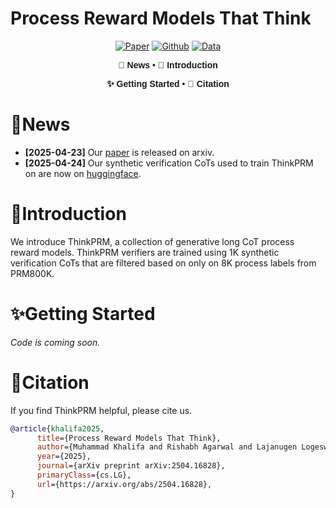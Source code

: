 # Process Reward Models That Think

<div align="center">

[![Paper](https://img.shields.io/badge/paper-A42C25?style=for-the-badge&logo=arxiv&logoColor=white)](https://arxiv.org/abs/2504.16828)  [![Github](https://img.shields.io/badge/ThinkPRM-000000?style=for-the-badge&logo=github&logoColor=000&logoColor=white)](https://github.com/mukhal/thinkprm)  [![Data](https://img.shields.io/badge/Data-white?style=for-the-badge&logo=huggingface&logoColor=orange&color=Gray
)](https://huggingface.co/datasets/launch/thinkprm-1K-verification-cots)



<div align="center" style="font-family: Arial, sans-serif;">
  <p>
    <a href="#news" style="text-decoration: none; font-weight: bold;">🎉 News</a> •
    <a href="#introduction" style="text-decoration: none; font-weight: bold;">📖 Introduction</a>
  </p>
  <p>
    <a href="#getting-started" style="text-decoration: none; font-weight: bold;">✨ Getting Started</a> •
    <a href="#citation" style="text-decoration: none; font-weight: bold;">🎈 Citation</a>
  </p>
</div>

</div>

# 🎉News

- **[2025-04-23]** Our [paper](https://arxiv.org/abs/2504.16828) is released on arxiv.
- **[2025-04-24]** Our synthetic verification CoTs used to train ThinkPRM on are now on [huggingface](https://huggingface.co/datasets/launch/thinkprm-1K-verification-cots). 

# 📖Introduction

We introduce ThinkPRM, a collection of generative long CoT process reward models. ThinkPRM verifiers are trained using 1K synthetic verification CoTs that are filtered based on only on 8K process labels from PRM800K. 


# ✨Getting Started

*Code is coming soon.*


# 🎈Citation
If you find ThinkPRM helpful, please cite us.

```bibtex
@article{khalifa2025,
      title={Process Reward Models That Think}, 
      author={Muhammad Khalifa and Rishabh Agarwal and Lajanugen Logeswaran and Jaekyeom Kim and Hao Peng and Moontae Lee and Honglak Lee and Lu Wang},
      year={2025},
      journal={arXiv preprint arXiv:2504.16828},
      primaryClass={cs.LG},
      url={https://arxiv.org/abs/2504.16828}, 
}
```
